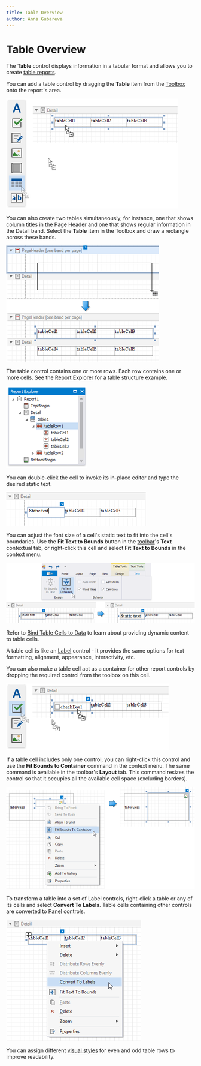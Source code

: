 ```yaml
---
title: Table Overview
author: Anna Gubareva
---
```

# Table Overview

The **Table** control displays information in a tabular format and allows you to create  [table reports](../../create-reports/create-a-table-report.md).

You can add a table control by dragging the **Table** item from the [Toolbox](../../report-designer-tools/toolbox.md) onto the report's area.

![](../../../../../images/eurd-win-drop-table-from-toolbox.png)

You can also create two tables simultaneously, for instance, one that shows column titles in the Page Header and one that shows regular information in the Detail band. Select the **Table** item in the Toolbox and draw a rectangle across these bands.

![](../../../../../images/eurd-win-add-table-to-multiple-bands.png)

The table control contains one or more rows. Each row contains one or more cells. See the [Report Explorer](../../report-designer-tools/ui-panels/report-explorer.md) for a table structure example.

![](../../../../../images/eurd-win-table-structure-in-report-explorer.png)

You can double-click the cell to invoke its in-place editor and type the desired static text.

![](../../../../../images/eurd-win-table-cell-static-text.png)

You can adjust the font size of a cell's static text to fit into the cell's boundaries. Use the **Fit Text to Bounds** button in the [toolbar](../../report-designer-tools/toolbar.md)'s **Text** contextual tab, or right-click this cell and select **Fit Text to Bounds** in the context menu.

![](../../../../../images/eurd-win-table-cell-fit-text-to-bounds.png)

Refer to [Bind Table Cells to Data](bind-table-cells-to-data.md) to learn about providing dynamic content to table cells.

A table cell is like an [Label](../use-basic-report-controls/label.md) control - it provides the same options for text formatting, alignment, appearance, interactivity, etc. 

You can also make a table cell act as a container for other report controls by dropping the required control from the toolbox on this cell.

![](../../../../../images/eurd-win-drop-check-box-onto-table-cell.png)

If a table cell includes only one control, you can right-click this control and use the **Fit Bounds to Container** command in the context menu. The same command is available in the toolbar's **Layout** tab. This command resizes the control so that it occupies all the available cell space (excluding borders).

![](../../../../../images/eurd-win-fit-bounds-to-container.png)

To transform a table into a set of Label controls, right-click a table or any of its cells and select **Convert To Labels**. Table cells containing other controls are converted to [Panel](../use-basic-report-controls/panel.md) controls.

![](../../../../../images/eurd-win-table-convert-to-labels.png)

You can assign different [visual styles](../../customize-appearance/report-visual-styles.md) for even and odd table rows to improve readability.
